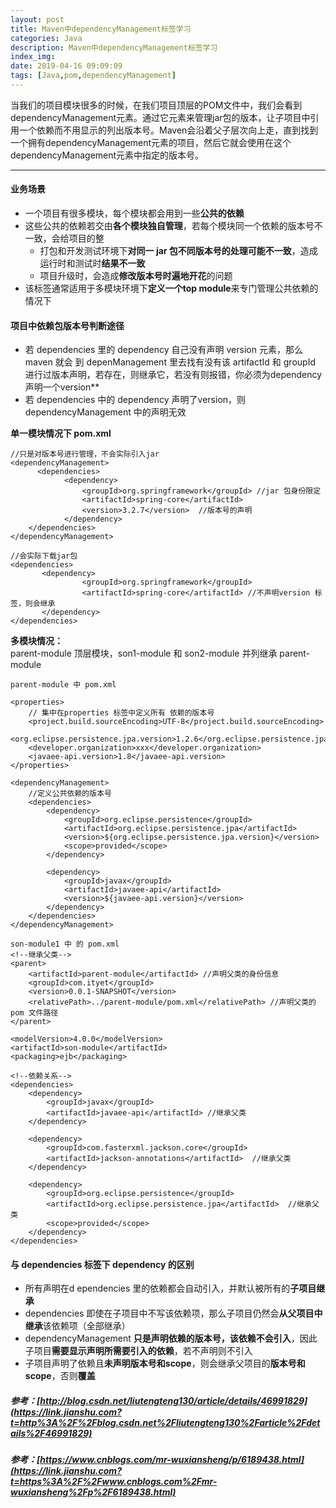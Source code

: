 ```yaml
---
layout: post
title: Maven中dependencyManagement标签学习
categories: Java
description: Maven中dependencyManagement标签学习
index_img: 
date: 2019-04-16 09:09:09
tags: [Java,pom,dependencyManagement]
---
```


当我们的项目模块很多的时候，在我们项目顶层的POM文件中，我们会看到dependencyManagement元素。通过它元素来管理jar包的版本，让子项目中引用一个依赖而不用显示的列出版本号。Maven会沿着父子层次向上走，直到找到一个拥有dependencyManagement元素的项目，然后它就会使用在这个dependencyManagement元素中指定的版本号。

---

#### 业务场景

*   一个项目有很多模块，每个模块都会用到一些**公共的依赖**
*   这些公共的依赖若交由**各个模块独自管理**，若每个模块同一个依赖的版本号不一致，会给项目的整
    *   打包和开发测试环境下**对同一 jar 包不同版本号的处理可能不一致**，造成运行时和测试时**结果不一致**
    *   项目升级时，会造成**修改版本号时遍地开花**的问题
*   该标签通常适用于多模块环境下**定义一个top module**来专门管理公共依赖的情况下

#### 项目中依赖包版本号判断途径

*   若 dependencies 里的 dependency 自己没有声明 version 元素，那么maven 就会 到 depenManagement 里去找有没有该 artifactId 和 groupId 进行过版本声明，若存在，则继承它，若没有则报错，你必须为dependency声明一个version\*\*
*   若 dependencies 中的 dependency 声明了version，则 dependencyManagement 中的声明无效

**单一模块情况下 pom.xml**

~~~
//只是对版本号进行管理，不会实际引入jar  
<dependencyManagement>  
      <dependencies>  
            <dependency>  
                <groupId>org.springframework</groupId> //jar 包身份限定  
                <artifactId>spring-core</artifactId>  
                <version>3.2.7</version>  //版本号的声明
            </dependency>  
    </dependencies>  
</dependencyManagement>  
  
//会实际下载jar包  
<dependencies>  
       <dependency>  
                <groupId>org.springframework</groupId>  
                <artifactId>spring-core</artifactId> //不声明version 标签，则会继承
       </dependency>  
</dependencies>

~~~

**多模块情况：**  
parent-module 顶层模块，son1-module 和 son2-module 并列继承 parent-module

~~~
parent-module 中 pom.xml

<properties>
    // 集中在properties 标签中定义所有 依赖的版本号
    <project.build.sourceEncoding>UTF-8</project.build.sourceEncoding>
    <org.eclipse.persistence.jpa.version>1.2.6</org.eclipse.persistence.jpa.version>
    <developer.organization>xxx</developer.organization>
    <javaee-api.version>1.8</javaee-api.version>
</properties>

<dependencyManagement>  
    //定义公共依赖的版本号
    <dependencies> 
        <dependency>  
            <groupId>org.eclipse.persistence</groupId>  
            <artifactId>org.eclipse.persistence.jpa</artifactId>  
            <version>${org.eclipse.persistence.jpa.version}</version>  
            <scope>provided</scope>  
        </dependency>  
          
        <dependency>  
            <groupId>javax</groupId>  
            <artifactId>javaee-api</artifactId>  
            <version>${javaee-api.version}</version>  
        </dependency>  
    </dependencies>  
</dependencyManagement> 

~~~

~~~
son-module1 中 的 pom.xml
<!--继承父类-->  
<parent>  
    <artifactId>parent-module</artifactId> //声明父类的身份信息
    <groupId>com.ityet</groupId>  
    <version>0.0.1-SNAPSHOT</version>  
    <relativePath>../parent-module/pom.xml</relativePath> //声明父类的pom 文件路径
</parent>  

<modelVersion>4.0.0</modelVersion>  
<artifactId>son-module</artifactId>  
<packaging>ejb</packaging>  
  
<!--依赖关系-->  
<dependencies>  
    <dependency>  
        <groupId>javax</groupId>  
        <artifactId>javaee-api</artifactId> //继承父类
    </dependency>  
      
    <dependency>  
        <groupId>com.fasterxml.jackson.core</groupId>  
        <artifactId>jackson-annotations</artifactId>  //继承父类
    </dependency>  
      
    <dependency>  
        <groupId>org.eclipse.persistence</groupId>  
        <artifactId>org.eclipse.persistence.jpa</artifactId>  //继承父类
        <scope>provided</scope>  
    </dependency>  
</dependencies> 

~~~

#### 与 dependencies 标签下 dependency 的区别

*   所有声明在d ependencies 里的依赖都会自动引入，并默认被所有的**子项目继承**
*   dependencies 即使在子项目中不写该依赖项，那么子项目仍然会**从父项目中继承**该依赖项（全部继承）
*   dependencyManagement **只是声明依赖的版本号，该依赖不会引入**，因此子项目**需要显示声明所需要引入的依赖**，若不声明则不引入
*   子项目声明了依赖且**未声明版本号和scope**，则会继承父项目的**版本号和scope**，否则**覆盖**

##### 参考：[http://blog.csdn.net/liutengteng130/article/details/46991829](https://link.jianshu.com?t=http%3A%2F%2Fblog.csdn.net%2Fliutengteng130%2Farticle%2Fdetails%2F46991829)

##### 参考：[https://www.cnblogs.com/mr-wuxiansheng/p/6189438.html](https://link.jianshu.com?t=https%3A%2F%2Fwww.cnblogs.com%2Fmr-wuxiansheng%2Fp%2F6189438.html)